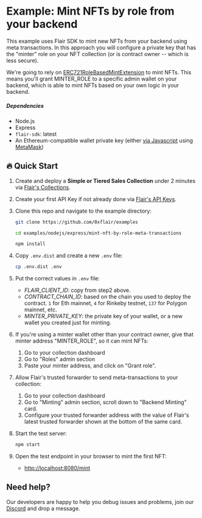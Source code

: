 # Example: Mint NFTs by role from your backend

This example uses Flair SDK to mint new NFTs from your backend using meta transactions. In this approach you will configure a private key that has the "minter" role on your NFT collection (or is contract owner -- which is less secure).

We're going to rely on [ERC721RoleBasedMintExtension](https://github.com/0xflair/evm-contracts/blob/main/contracts/collections/ERC721/extensions/ERC721RoleBasedMintExtension.sol) to mint NFTs. This means you'll grant MINTER_ROLE to a specific admin wallet on your backend, which is able to mint NFTs based on your own logic in your backend.

##### Dependencies

* Node.js
* Express
* `flair-sdk`: latest
* An Ethereum-compatible wallet private key (either [via Javascript](https://www.quicknode.com/guides/web3-sdks/how-to-generate-a-new-ethereum-address-in-javascript) using [MetaMask](https://metamask.io/))

## :fire: Quick Start

1. Create and deploy a **Simple or Tiered Sales Collection** under 2 minutes via [Flair's Collections](https://app.flair.finance/collections/create).

2. Create your first API Key if not already done via [Flair's API Keys](https://app.flair.finance/clients).

3. Clone this repo and navigate to the example directory:

    ```bash
    git clone https://github.com/0xflair/examples

    cd examples/nodejs/express/mint-nft-by-role-meta-transactions

    npm install
    ```

4. Copy `.env.dist` and create a new `.env` file:

    ```bash
    cp .env.dist .env
    ```

5. Put the correct values in `.env` file:
   * *FLAIR_CLIENT_ID*: copy from step2 above.
   * *CONTRACT_CHAIN_ID*: based on the chain you used to deploy the contract. `1` for Eth mainnet, `4` for Rinkeby testnet, `137` for Polygon mainnet, etc.
   * *MINTER_PRIVATE_KEY*: the private key of your wallet, or a new wallet you created just for minting.

6. If you're using a minter wallet other than your contract owner, give that minter address "MINTER_ROLE", so it can mint NFTs:
    1. Go to your collection dashboard
    2. Go to "Roles" admin section
    3. Paste your minter address, and click on "Grant role".

7. Allow Flair's trusted forwarder to send meta-transactions to your collection:
    1. Go to your collection dashboard
    2. Go to "Minting" admin section, scroll down to "Backend Minting" card.
    3. Configure your trusted forwarder address with the value of Flair's latest trusted forwarder shown at the bottom of the same card.

8. Start the test server:

    ```bash
    npm start
    ```

9. Open the test endpoint in your browser to mint the first NFT:

    * [http://localhost:8080/mint](http://localhost:8080/mint)

## Need help?

Our developers are happy to help you debug issues and problems, join our [Discord](https://discord.gg/flair) and drop a message.
